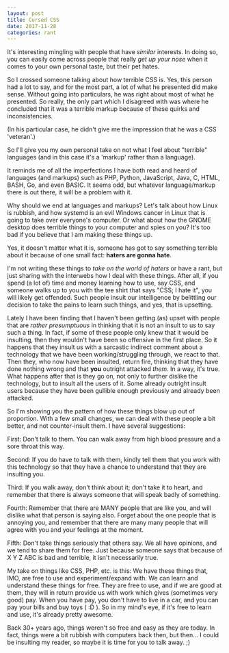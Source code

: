 ```yaml
---
layout: post
title: Cursed CSS
date: 2017-11-28
categories: rant
---
```

It's interesting mingling with people that have <em>similar</em> interests. In
doing so, you can easily come across people that really <em>get up your
nose</em> when it comes to your own personal taste, but their pet hates.

So I crossed someone talking about how terrible CSS is. Yes, this person had a
lot to say, and for the most part, a lot of what he presented did make sense.
Without going into particulars, he was right about most of what he presented.
So really, the only part which I disagreed with was where he concluded that it
was a terrible markup because of these quirks and inconsistencies.

(In his particular case, he didn't give me the impression that he was a CSS
'veteran'.)

So I'll give you my own personal take on not what I feel about "terrible"
languages (and in this case it's a 'markup' rather than a language).

It reminds me of all the imperfections I have both read and heard of languages
(and markups) such as PHP, Python, JavaScript, Java, C, HTML, BASH, Go, and even
BASIC. It seems odd, but whatever language/markup there is out there, it will be
a problem with it.

Why should we end at languages and markups? Let's talk about how Linux is
rubbish, and how systemd is an evil Windows cancer in Linux that is going to
take over everyone's computer. Or what about how the GNOME desktop does terrible
things to your computer and spies on you? It's too bad if you believe that I am
making these things up.

Yes, it doesn't matter what it is, someone has got to say something terrible
about it because of one small fact: <strong>haters are gonna hate</strong>.

I'm not writing these things to <em>take on the world of haters</em> or have a
rant, but just sharing with the interwebs how I deal with these things. After
all, if you spend (a lot of) time and money learning how to use, say CSS, and
someone walks up to you with the tee shirt that says "CSS; I hate it", you will
likely get offended. Such people insult our intelligence by belittling our
decision to take the pains to learn such things, and yes, that is upsetting.

Lately I have been finding that I haven't been getting (as) upset with people
that are <em>rather presumptuous</em> in thinking that it is not an insult to us
to say such a thing. In fact, if some of these people only knew that it would be
insulting, then they wouldn't have been so offensive in the first place. So it
happens that they insult us with a sarcastic indirect comment about a technology
that we have been working/struggling through, we react to that. Then they, who
now have been insulted, return fire, thinking that they have done nothing wrong
and that <strong>you</strong> outright attacked <em>them</em>. In a way, it's
true. What happens after that is they go on, not only to further dislike the
technology, but to insult all the users of it. Some already outright insult
users because they have been gullible enough previously and already been
attacked.

So I'm showing you the pattern of how these things blow up out of proportion.
With a few small changes, we can deal with these people a bit better, and not
counter-insult them. I have several suggestions:

First: Don't talk to them. You can walk away from high blood pressure and a sore
throat this way.

Second: If you do have to talk with them, kindly tell them that you work with
this technology so that they have a chance to understand that they are insulting
you.

Third: If you walk away, don't think about it; don't take it to heart, and
remember that there is always someone that will speak badly of something.

Fourth: Remember that there are MANY people that are like you, and will dislike
what that person is saying also. Forget about the one people that is annoying
you, and remember that there are many many people that will agree with you and
your feelings at the moment.

Fifth: Don't take things seriously that others say. We all have opinions, and we
tend to share them for free. Just because someone says that because of X Y Z ABC
is bad and terrible, it isn't necessarily true.

My take on things like CSS, PHP, etc. is this: We have these things that, IMO,
are free to use and experiment/expand with. We can learn and understand these
things for free. They are free to use, and if we are good at them, they will in
return provide us with work which gives (sometimes very good) pay. When you have
pay, you don't have to live in a car, and you can pay your bills and buy toys (
:D ). So in my mind's eye, if it's free to learn and use, it's already pretty
awesome.

Back 30+ years ago, things weren't so free and easy as they are today. In fact,
things were a bit rubbish with computers back then, but then... I could be
insulting my reader, so maybe it is time for you to talk away. ;)
